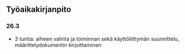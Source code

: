 ## Työaikakirjanpito

### 26.3
* 3 tuntia: aiheen valinta ja toiminnan sekä käyttöliittymän suunnittelu, määrittelydokumentin kirjoittaminen
